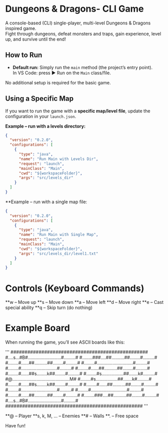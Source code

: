 # Dungeons & Dragons- CLI Game
A console-based (CLI) single-player, multi-level Dungeons & Dragons inspired game.  
Fight through dungeons, defeat monsters and traps, gain experience, level up, and survive until the end!

## How to Run
- **Default run:** Simply run the `main` method (the project’s entry point).  
  In VS Code: press ▶ Run on the `Main` class/file.  

No additional setup is required for the basic game.

## Using a Specific Map
If you want to run the game with a **specific map/level file**, update the configuration in your `launch.json`.

**Example – run with a levels directory:**
```json
{
  "version": "0.2.0",
  "configurations": [
    {
      "type": "java",
      "name": "Run Main with Levels Dir",
      "request": "launch",
      "mainClass": "Main",
      "cwd": "${workspaceFolder}",
      "args": "src/levels_dir"
    }
  ]
}
```

**Example – run with a single map file:
```json
{
  "version": "0.2.0",
  "configurations": [
    {
      "type": "java",
      "name": "Run Main with Single Map",
      "request": "launch",
      "mainClass": "Main",
      "cwd": "${workspaceFolder}",
      "args": "src/levels_dir/level1.txt"
    }
  ]
}
```

# Controls (Keyboard Commands)
**w – Move up
**s – Move down
**a – Move left
**d – Move right
**e – Cast special ability
**q – Skip turn (do nothing)

# Example Board
When running the game, you’ll see ASCII boards like this:

'''
#################################################
#....s...#B#..........................#.........#
#........###....##..........##........#.........#
#........#......##..........##........#.........#
#........#............................#.........#
#........#............................#.........#
#........#......##..........##........#.........#
#........#......##s........k##........#.........#
#........#s.................##.......k#.........#
#@.............................................M#
#........#s.................##.......k#.........#
#........#......##s........k##........#.........#
#........#......##..........##........#.........#
#........#............................#.........#
#........#............................#.........#
#........#......##..........##........#.........#
#........###....##..........##........#.........#
#....s...#B#..........................#.........#
#################################################
'''


**@ – Player
**s, k, M, … – Enemies
**# – Walls
**. – Free space

Have fun!



